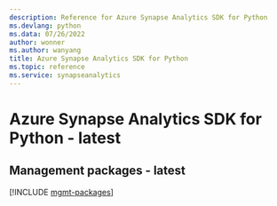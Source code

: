 ```yaml
---
description: Reference for Azure Synapse Analytics SDK for Python
ms.devlang: python
ms.data: 07/26/2022
author: wonner
ms.author: wanyang
title: Azure Synapse Analytics SDK for Python
ms.topic: reference
ms.service: synapseanalytics
---
```

# Azure Synapse Analytics SDK for Python - latest

## Management packages - latest
[!INCLUDE [mgmt-packages](synapse-analytics-mgmt-index.md)]
